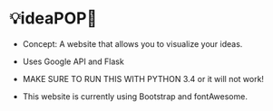 # :bulb:ideaPOP:thought_balloon:

* Concept: A website that allows you to visualize your ideas. 

* Uses Google API and Flask

* MAKE SURE TO RUN THIS WITH PYTHON  3.4 or it will not work!

* This website is currently using Bootstrap and fontAwesome. 



